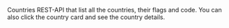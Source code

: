 Countries REST-API that list all the countries, their flags and code. You can also click the country card and see the country details.

